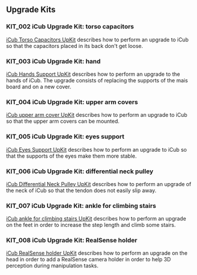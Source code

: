 ## Upgrade Kits

### KIT_002 iCub Upgrade Kit: torso capacitors 
[iCub Torso Capacitors UpKit](./torso_capacitors/support.md) describes how to perform an upgrade to iCub so that the capacitors placed in its back don't get loose.

### KIT_003 iCub Upgrade Kit: hand
[iCub Hands Support UpKit](./hands/support.md) describes how to perform an upgrade to the hands of iCub. The upgrade consists of replacing the supports of the mais board and on a new cover.

### KIT_004 iCub Upgrade Kit: upper arm covers
[iCub upper arm cover UpKit](./upperarm_cover_icub2_5/support.md) describes how to perform an upgrade to iCub so that the upper arm covers can be mounted.

### KIT_005 iCub Upgrade Kit: eyes support 
[iCub Eyes Support UpKit](./eyes/support.md) describes how to perform an upgrade to iCub so that the supports of the eyes make them more stable.

### KIT_006 iCub Upgrade Kit: differential neck pulley 
[iCub Differential Neck Pulley UpKit](./differential_neck_pulley/support.md) describes how to perform an upgrade of the neck of iCub so that the tendon does not easily slip away.

### KIT_007 iCub Upgrade Kit: ankle for climbing stairs
[iCub ankle for climbing stairs UpKit](./ankle_for_stairs/support.md) describes how to perform an upgrade on the feet in order to  increase the step length and climb some stairs.

### KIT_008 iCub Upgrade Kit: RealSense holder
[iCub RealSense holder UpKit](./realsense_holder/support.md) describes how to perform an upgrade on the head in order to add a RealSense camera holder in order to help 3D perception during manipulation tasks.